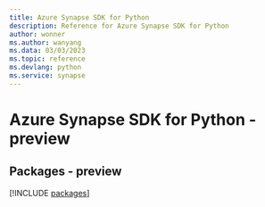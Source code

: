 ```yaml
---
title: Azure Synapse SDK for Python
description: Reference for Azure Synapse SDK for Python
author: wonner
ms.author: wanyang
ms.data: 03/03/2023
ms.topic: reference
ms.devlang: python
ms.service: synapse
---
```

# Azure Synapse SDK for Python - preview
## Packages - preview
[!INCLUDE [packages](synapse-index.md)]